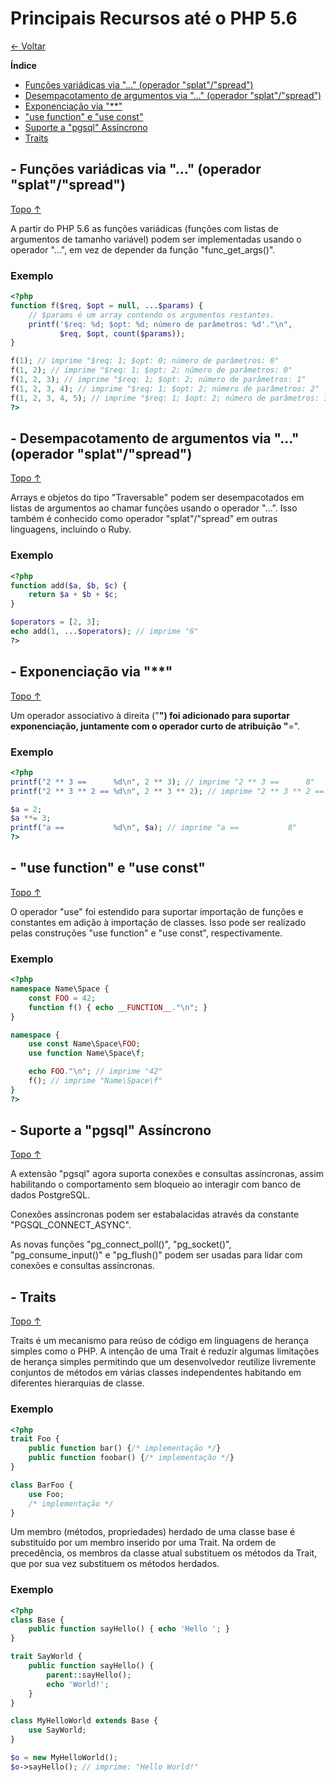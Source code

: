 # Principais Recursos até o PHP 5.6
<a id="topo"></a>

[&larr; Voltar](../README.md)

**Índice**
- [Funções variádicas via "..." (operador "splat"/"spread")](#item-1)
- [Desempacotamento de argumentos via "..." (operador "splat"/"spread")](#item-2)
- [Exponenciação via "**"](#item-3)
- ["use function" e "use const"](#item-4)
- [Suporte a "pgsql" Assíncrono](#item-5)
- [Traits](#item-6)


<a id="item-1"></a>

## - Funções variádicas via "..." (operador "splat"/"spread")
[Topo &uarr;](#topo)

A partir do PHP 5.6 as funções variádicas (funções com listas de argumentos de tamanho variável) 
podem ser implementadas usando o operador "...", em vez de depender da função
"func_get_args()".

### Exemplo
```php
<?php
function f($req, $opt = null, ...$params) {
    // $params é um array contendo os argumentos restantes.
    printf('$req: %d; $opt: %d; número de parâmetros: %d'."\n",
           $req, $opt, count($params));
}

f(1); // imprime "$req: 1; $opt: 0; número de parâmetros: 0"
f(1, 2); // imprime "$req: 1; $opt: 2; número de parâmetros: 0"
f(1, 2, 3); // imprime "$req: 1; $opt: 2; número de parâmetros: 1"
f(1, 2, 3, 4); // imprime "$req: 1; $opt: 2; número de parâmetros: 2"
f(1, 2, 3, 4, 5); // imprime "$req: 1; $opt: 2; número de parâmetros: 3"
?>
```


<a id="item-2"></a>

## - Desempacotamento de argumentos via "..." (operador "splat"/"spread")
[Topo &uarr;](#topo)

Arrays e objetos do tipo "Traversable" podem ser desempacotados em listas de 
argumentos ao chamar funções usando o operador "...". Isso também é conhecido 
como operador "splat"/"spread" em outras linguagens, incluindo o Ruby.

### Exemplo
```php
<?php
function add($a, $b, $c) {
    return $a + $b + $c;
}

$operators = [2, 3];
echo add(1, ...$operators); // imprime "6"
?>
```


<a id="item-3"></a>

## - Exponenciação via "**"
[Topo &uarr;](#topo)

Um operador associativo à direita ("**") foi adicionado para suportar exponenciação, 
juntamente com o operador curto de atribuição "**=".

### Exemplo
```php
<?php
printf("2 ** 3 ==      %d\n", 2 ** 3); // imprime "2 ** 3 ==      8"
printf("2 ** 3 ** 2 == %d\n", 2 ** 3 ** 2); // imprime "2 ** 3 ** 2 == 512"

$a = 2;
$a **= 3;
printf("a ==           %d\n", $a); // imprime "a ==           8"
?>
```


<a id="item-4"></a>

## - "use function" e "use const"
[Topo &uarr;](#topo)

O operador "use" foi estendido para suportar importação de funções e constantes 
em adição à importação de classes. Isso pode ser realizado pelas construções 
"use function" e "use const", respectivamente.

### Exemplo
```php
<?php
namespace Name\Space {
    const FOO = 42;
    function f() { echo __FUNCTION__."\n"; }
}

namespace {
    use const Name\Space\FOO;
    use function Name\Space\f;

    echo FOO."\n"; // imprime "42"
    f(); // imprime "Name\Space\f"
}
?>
```


<a id="item-5"></a>

## - Suporte a "pgsql" Assíncrono
[Topo &uarr;](#topo)

A extensão "pgsql" agora suporta conexões e consultas assíncronas, assim 
habilitando o comportamento sem bloqueio ao interagir com banco de dados 
PostgreSQL. 

Conexões assíncronas podem ser estabalacidas através da constante 
"PGSQL_CONNECT_ASYNC". 

As novas funções "pg_connect_poll()", "pg_socket()", 
"pg_consume_input()" e "pg_flush()" podem ser usadas para lidar com conexões e 
consultas assíncronas. 


<a id="item-6"></a>

## - Traits
[Topo &uarr;](#topo)

Traits é um mecanismo para reúso de código em linguagens de herança simples como 
o PHP. A intenção de uma Trait é reduzir algumas limitações de herança simples 
permitindo que um desenvolvedor reutilize livremente conjuntos de métodos em 
várias classes independentes habitando em diferentes hierarquias de classe.

### Exemplo
```php
<?php
trait Foo {
    public function bar() {/* implementação */}
    public function foobar() {/* implementação */}
}

class BarFoo {
    use Foo;
    /* implementação */
}
```

Um membro (métodos, propriedades) herdado de uma classe base é substituído por 
um membro inserido por uma Trait. Na ordem de precedência, os membros da classe 
atual substituem os métodos da Trait, que por sua vez substituem os métodos 
herdados.

### Exemplo
```php
<?php
class Base {
    public function sayHello() { echo 'Hello '; }
}

trait SayWorld {
    public function sayHello() {
        parent::sayHello();
        echo 'World!';
    }
}

class MyHelloWorld extends Base {
    use SayWorld;
}

$o = new MyHelloWorld();
$o->sayHello(); // imprime: "Hello World!"
```